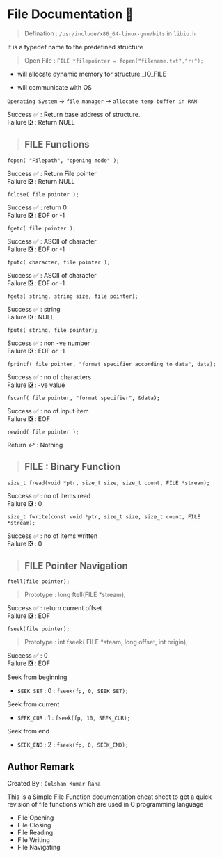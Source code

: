 # File Documentation 📂

>Defination : `/usr/include/x86_64-linux-gnu/bits` in `libio.h`

It is a typedef name to the predefined structure

>Open File : `FILE *filepointer = fopen("filename.txt","r+");`

- will allocate dynamic memory for structure _IO_FILE

- will communicate with OS

`Operating System` -> `file manager` -> `allocate temp buffer in RAM`

Success ✅ : Return base address of structure.  
Failure ❎ : Return NULL  

>## FILE Functions
```
fopen( "Filepath", "opening mode" );
```  
Success ✅ : Return File pointer  
Failure ❎ : Return NULL  

```
fclose( file pointer );
```
Success ✅ : return 0  
Failure ❎ : EOF or -1  

```
fgetc( file pointer );
```
Success ✅ : ASCII of character  
Failure ❎ : EOF or -1  

```
fputc( character, file pointer );
```
Success ✅ : ASCII of character  
Failure ❎ : EOF or -1  

```
fgets( string, string size, file pointer);
```
Success ✅ : string  
Failure ❎ : NULL  

```
fputs( string, file pointer);
```
Success ✅ : non -ve number  
Failure ❎ : EOF or -1  

```
fprintf( file pointer, "format specifier according to data", data);
```
Success ✅ : no of characters  
Failure ❎ : -ve value  

```
fscanf( file pointer, "format specifier", &data);
```
Success ✅ : no of input item  
Failure ❎ : EOF  

```
rewind( file pointer );
```
Return ↩️ : Nothing  

>## FILE : Binary Function
```
size_t fread(void *ptr, size_t size, size_t count, FILE *stream);
```
Success ✅ : no of items read  
Failure ❎ : 0  

```
size_t fwrite(const void *ptr, size_t size, size_t count, FILE *stream);
```
Success ✅ : no of items written  
Failure ❎ : 0  

>## FILE Pointer Navigation
```
ftell(file pointer);
```  
>Prototype : long ftell(FILE *stream);  

Success ✅ : return current offset  
Failure ❎ : EOF  

```
fseek(file pointer);
```
>Prototype : int fseek( FILE *steam, long offset, int origin);  

Success ✅ : 0  
Failure ❎ : EOF  

Seek from beginning  

- `SEEK_SET` : 0 : `fseek(fp, 0, SEEK_SET);`

Seek from current  

- `SEEK_CUR` : 1 : `fseek(fp, 10, SEEK_CUR);`

Seek from end  

- `SEEK_END` : 2 : `fseek(fp, 0, SEEK_END);`

## Author Remark
Created By : `Gulshan Kumar Rana`

This is a Simple File Function documentation cheat sheet to get a quick revision of file functions which are used in C programming language

- File Opening
- File Closing
- File Reading
- File Writing
- File Navigating

